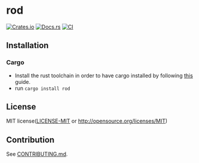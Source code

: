 # rod

[![Crates.io](https://img.shields.io/crates/v/rod.svg)](https://crates.io/crates/rod)
[![Docs.rs](https://docs.rs/rod/badge.svg)](https://docs.rs/rod)
[![CI](https://github.com/magnusrodseth/rod/workflows/CI/badge.svg)](https://github.com/magnusrodseth/rod/actions)

## Installation

### Cargo

* Install the rust toolchain in order to have cargo installed by following
  [this](https://www.rust-lang.org/tools/install) guide.
* run `cargo install rod`

## License

MIT license([LICENSE-MIT](LICENSE-MIT) or http://opensource.org/licenses/MIT)

## Contribution

See [CONTRIBUTING.md](CONTRIBUTING.md).
